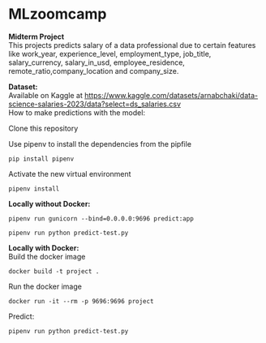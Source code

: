 # MLzoomcamp
**Midterm Project**  
This projects predicts salary of a data professional due to certain features like work_year, experience_level, employment_type, job_title, salary_currency, salary_in_usd, employee_residence, remote_ratio,company_location and company_size.  

**Dataset:**  
Available on Kaggle at https://www.kaggle.com/datasets/arnabchaki/data-science-salaries-2023/data?select=ds_salaries.csv  
How to make predictions with the model:  

Clone this repository  

Use pipenv to install the dependencies from the pipfile
```
pip install pipenv
```
Activate the new virtual environment  
```
pipenv install
```

**Locally without Docker:** 
```
pipenv run gunicorn --bind=0.0.0.0:9696 predict:app
```
``` 
pipenv run python predict-test.py
```  

**Locally with Docker:**  
Build the docker image  
```
docker build -t project .
```
Run the docker image  
``` 
docker run -it --rm -p 9696:9696 project
```
Predict:  
```  
pipenv run python predict-test.py
```

